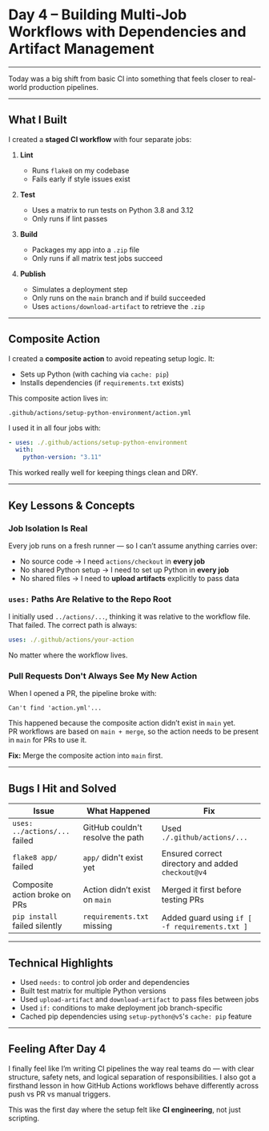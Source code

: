 # Day 4 – Building Multi-Job Workflows with Dependencies and Artifact Management

---

Today was a big shift from basic CI into something that feels closer to real-world production pipelines.

---

## What I Built

I created a **staged CI workflow** with four separate jobs:

1. **Lint**

   - Runs `flake8` on my codebase
   - Fails early if style issues exist

2. **Test**

   - Uses a matrix to run tests on Python 3.8 and 3.12
   - Only runs if lint passes

3. **Build**

   - Packages my app into a `.zip` file
   - Only runs if all matrix test jobs succeed

4. **Publish**
   - Simulates a deployment step
   - Only runs on the `main` branch and if build succeeded
   - Uses `actions/download-artifact` to retrieve the `.zip`

---

## Composite Action

I created a **composite action** to avoid repeating setup logic. It:

- Sets up Python (with caching via `cache: pip`)
- Installs dependencies (if `requirements.txt` exists)

This composite action lives in:

```
.github/actions/setup-python-environment/action.yml
```

I used it in all four jobs with:

```yaml
- uses: ./.github/actions/setup-python-environment
  with:
    python-version: "3.11"
```

This worked really well for keeping things clean and DRY.

---

## Key Lessons & Concepts

### Job Isolation Is Real

Every job runs on a fresh runner — so I can’t assume anything carries over:

- No source code → I need `actions/checkout` in **every job**
- No shared Python setup → I need to set up Python in **every job**
- No shared files → I need to **upload artifacts** explicitly to pass data

### `uses:` Paths Are Relative to the Repo Root

I initially used `../actions/...`, thinking it was relative to the workflow file.  
That failed. The correct path is always:

```yaml
uses: ./.github/actions/your-action
```

No matter where the workflow lives.

### Pull Requests Don't Always See My New Action

When I opened a PR, the pipeline broke with:

```
Can't find 'action.yml'...
```

This happened because the composite action didn’t exist in `main` yet.  
PR workflows are based on `main + merge`, so the action needs to be present in `main` for PRs to use it.

**Fix:** Merge the composite action into `main` first.

---

## Bugs I Hit and Solved

| Issue                         | What Happened                    | Fix                                               |
| ----------------------------- | -------------------------------- | ------------------------------------------------- |
| `uses: ../actions/...` failed | GitHub couldn't resolve the path | Used `./.github/actions/...`                      |
| `flake8 app/` failed          | `app/` didn't exist yet          | Ensured correct directory and added `checkout@v4` |
| Composite action broke on PRs | Action didn’t exist on `main`    | Merged it first before testing PRs                |
| `pip install` failed silently | `requirements.txt` missing       | Added guard using `if [ -f requirements.txt ]`    |

---

## Technical Highlights

- Used `needs:` to control job order and dependencies
- Built test matrix for multiple Python versions
- Used `upload-artifact` and `download-artifact` to pass files between jobs
- Used `if:` conditions to make deployment job branch-specific
- Cached pip dependencies using `setup-python@v5`'s `cache: pip` feature

---

## Feeling After Day 4

I finally feel like I’m writing CI pipelines the way real teams do — with clear structure, safety nets, and logical separation of responsibilities. I also got a firsthand lesson in how GitHub Actions workflows behave differently across push vs PR vs manual triggers.

This was the first day where the setup felt like **CI engineering**, not just scripting.
